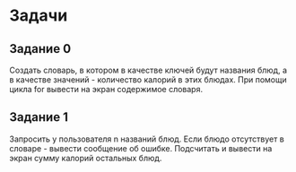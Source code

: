 # Задачи

## Задание 0 
Создать словарь, в котором в качестве ключей будут
названия блюд, а в качестве значений - количество 
калорий в этих блюдах. При помощи цикла for вывести 
на экран содержимое словаря.

## Задание 1 
Запросить у пользователя n названий блюд. Если блюдо отсутствует в
словаре - вывести сообщение об ошибке. Подсчитать и вывести на экран
сумму калорий остальных блюд. 
